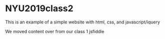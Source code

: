 # NYU2019class2
This is an example of a simple website with html, css, and javascript/iquery

We moved content over from our class 1 jsfiddle

